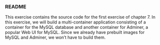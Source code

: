 ### README

This exercise contains the source code for the first exercise of chapter 7. In this exercise, we will build a multi-container application consisting of a container for the MySQL database and another container for Adminer, a popular Web UI for MySQL. Since we already have prebuilt images for MySQL and Adminer, we won’t have to build them.
